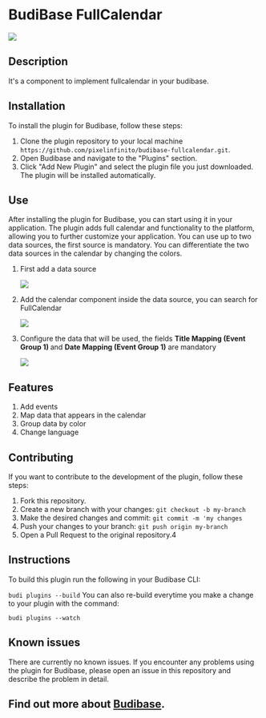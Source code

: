 # BudiBase FullCalendar
<img src="https://github.com/pixelinfinito/budibase-fullcalendar/blob/main/src/images/calendar.png" />


## Description
It's a component to implement fullcalendar in your budibase.

## Installation
To install the plugin for Budibase, follow these steps:

1. Clone the plugin repository to your local machine ```https://github.com/pixelinfinito/budibase-fullcalendar.git```.
2. Open Budibase and navigate to the "Plugins" section.
3. Click "Add New Plugin" and select the plugin file you just downloaded.
The plugin will be installed automatically.

## Use

After installing the plugin for Budibase, you can start using it in your application. 
The plugin adds full calendar and functionality to the platform, allowing you to further customize your application.
You can use up to two data sources, the first source is mandatory. You can differentiate the two data sources in the calendar by changing the colors.

1. First add a data source <p><img src="https://github.com/pixelinfinito/budibase-fullcalendar/blob/main/src/images/usage/2.png" /></p>
2. Add the calendar component inside the data source, you can search for FullCalendar <p><img src="https://github.com/pixelinfinito/budibase-fullcalendar/blob/main/src/images/usage/3.png" /></p>
3.  Configure the data that will be used, the fields <b>Title Mapping (Event Group 1) </b> and <b>Date Mapping (Event Group 1)</b> are mandatory <p><img src="https://github.com/pixelinfinito/budibase-fullcalendar/blob/main/src/images/usage/4.png" /></p>

## Features

1. Add events
2. Map data that appears in the calendar
3. Group data by color
4. Change language

## Contributing

If you want to contribute to the development of the plugin, follow these steps:

1. Fork this repository.
2. Create a new branch with your changes: ```git checkout -b my-branch```
3. Make the desired changes and commit: ```git commit -m 'my changes```
4. Push your changes to your branch: ```git push origin my-branch```
5. Open a Pull Request to the original repository.4


## Instructions
To build this plugin run the following in your Budibase CLI:

```budi plugins --build```
You can also re-build everytime you make a change to your plugin with the command:

``` budi plugins --watch ```

## Known issues

There are currently no known issues. If you encounter any problems using the plugin for Budibase, please open an issue in this repository and describe the problem in detail.

## Find out more about [Budibase](https://github.com/Budibase/budibase).
